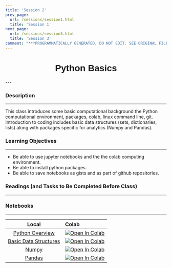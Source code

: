 ```yaml
---
title: 'Session 2'
prev_page:
  url: /sessions/session1.html
  title: 'Session 1'
next_page:
  url: /sessions/session3.html
  title: 'Session 3'
comment: "***PROGRAMMATICALLY GENERATED, DO NOT EDIT. SEE ORIGINAL FILES IN /content***"
---
```

<h1  style="font-family:  Verdana,  Geneva,  sans-serif;  text-align:center">Python  Basics</h1> 
--- 
 
###  Description 
--- 
 
This  class  introduces  some  basic  computational  background  the  Python  computational  environment,  packages,  colab,  linux  command  line,  git.    Introduction  to  coding  includes  basic  data  structures  (sets,  dictionaries,  lists)  along  with  packages  specific  for  analytics  (Numpy  and  Pandas).   
 
###  Learning  Objectives 
---   
 
-  Be  able  to  use  jupyter  notebooks  and  the  the  colab  computing  environment. 
-  Be  able  to  install  python  packages. 
-  Be  able  to  save  notebooks  as  gists  and  as  part  of  github  repositories.   
 
###  Readings  (and  Tasks  to  Be  Completed  Before  Class) 
--- 
 
 
 
###  Notebooks 
--- 
 
|    Local    |    Colab  | 
|    :---:    |    :-----    | 
|  [Python  Overview](https://rpi.analyticsdojo.com/notebooks/02-intro-python/01-intro-python-overview.html)|  [![Open  In  Colab](https://colab.research.google.com/assets/colab-badge.svg)](https://colab.research.google.com/github/RPI-DATA/course-intro-ml-app/blob/master/content/notebooks/02-intro-python/04-intro-python-pandas.ipynb)| 
|  [Basic  Data  Structures](https://rpi.analyticsdojo.com/notebooks/02-intro-python/02-intro-python-datastructures.html)|  [![Open  In  Colab](https://colab.research.google.com/assets/colab-badge.svg)](https://colab.research.google.com/github/RPI-DATA/course-intro-ml-app/blob/master/content/notebooks/03-python/01-intro-python-conditionals-loops.ipynb)| 
|  [Numpy](https://rpi.analyticsdojo.com/notebooks/02-intro-python/03-intro-python-numpy.html)|  [![Open  In  Colab](https://colab.research.google.com/assets/colab-badge.svg)](https://colab.research.google.com/github/RPI-DATA/course-intro-ml-app/blob/master/content/notebooks/03-python/02-intro-python-functions.ipynb)| 
|  [Pandas](https://rpi.analyticsdojo.com/notebooks/02-intro-python/04-intro-python-pandas.html)|  [![Open  In  Colab](https://colab.research.google.com/assets/colab-badge.svg)](https://colab.research.google.com/github/RPI-DATA/course-intro-ml-app/blob/master/content/notebooks/03-python/03-intro-python-null-values.ipynb)| 

